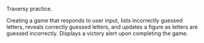 Traversy practice. 

Creating a game that responds to user input, lists incorrectly guessed letters, reveals correctly guessed letters, and updates a figure as letters are guessed incorrectly. Displays a victory alert upon completing the game.
